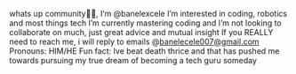 whats up community✌🏾, I’m @banelexcele
I’m interested in coding, robotics and most things tech
I’m currently mastering coding 
and I’m not looking to collaborate on much, just great advice and mutual insight
If you REALLY need to reach me, i will reply to emails @banelecele007@gmail.com
Pronouns: HIM/HE
Fun fact: Ive beat death thrice and that has pushed me towards pursuing my true dream of becoming a tech guru someday
